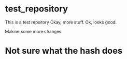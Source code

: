 # test_repository
This is a test repsitory
Okay, more stuff.
Ok, looks good.

Makine some more changes

# Not sure what the hash does
